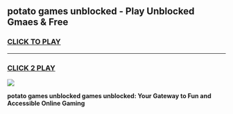 
## potato games unblocked - Play Unblocked Gmaes & Free
<h3>
<a href="https://premium.freeplayer.one?title=potato_games_unblocked&ref=19F">CLICK TO PLAY</a></h3>
<hr>

<h3>
<a href="https://premium.freeplayer.one?title=potato_games_unblocked&ref=19F">CLICK 2 PLAY</a>
  
</h3>

<a href="https://premium.freeplayer.one?title=potato_games_unblocked&ref=19F/"><img src="https://clearcache.store/games.png"></a>


**potato games unblocked games unblocked: Your Gateway to Fun and Accessible Online Gaming**
